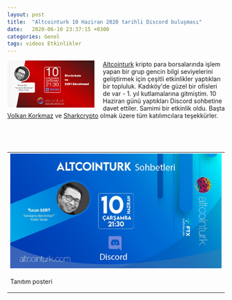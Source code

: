 ```yaml
---
layout: post
title:  "Altcointurk 10 Haziran 2020 tarihli Discord buluşması"
date:   2020-06-10 23:37:15 +0300
categories: Genel
tags: videos Etkinlikler
---
```


<img align="left" src="/assets/altcointurk_2_640.jpg" style="width:40%; padding-right:20px"> [Altcointurk](https://twitter.com/Altcointurk/) kripto para borsalarında işlem yapan bir grup gencin bilgi seviyelerini geliştirmek için çeşitli etkinlikler yaptıkları bir topluluk. Kadıköy'de güzel bir ofisleri de var - 1. yıl kutlamalarına gitmiştim. 10 Haziran günü yaptıkları Discord sohbetine davet ettiler. Samimi bir etkinlik oldu. Başta [Volkan Korkmaz](https://twitter.com/vkorkmaz10) ve [Sharkcrypto](https://twitter.com/sharkcrypto) olmak üzere tüm katılımcılara teşekkürler.

<br />

&nbsp;

<table><tr><td style="width:50%">
<img src="/assets/altcointurk_1_640.jpg">
</td>
</tr>
<tr><td style="width:50%; vertical-align:top">
<p>
Tanıtım posteri</p></td>
</tr>
</table>
